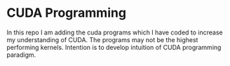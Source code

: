 # CUDA Programming

In this repo I am adding the cuda programs which I have coded to increase my understanding of CUDA. 
The programs may not be the highest performing kernels. Intention is to develop intuition of CUDA programming paradigm.
